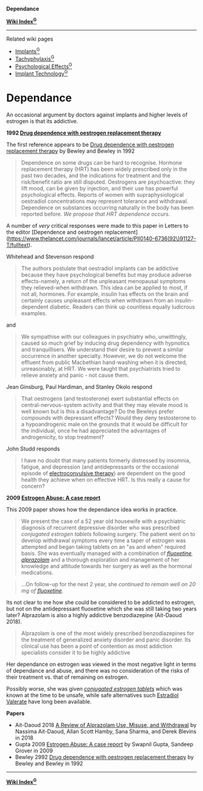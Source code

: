 **Dependance**

**[Wiki Index<sup>G</sup>](https://github.com/zp100/Transgender_Surgeries/tree/main/TransWiki/wiki/index/index.md)**

---

Related wiki pages

* [Implants<sup>G</sup>](https://github.com/zp100/Transgender_Surgeries/tree/main/TransWiki/wiki/hrt/implants/implants.md)
* [Tachyphylaxis<sup>G</sup>](https://github.com/zp100/Transgender_Surgeries/tree/main/TransWiki/wiki/hrt/tachyphylaxis/tachyphylaxis.md)
* [Psychological Effects<sup>G</sup>](https://github.com/zp100/Transgender_Surgeries/tree/main/TransWiki/wiki/hrt/psychological-effects/psychological-effects.md)
* [Implant Technology<sup>G</sup>](https://github.com/zp100/Transgender_Surgeries/tree/main/TransWiki/wiki/hrt/implant-technology/implant-technology.md)

# Dependance

An occasional argument by doctors against implants and higher levels of estrogen is that its addictive.

**1992 [Drug dependence with oestrogen replacement therapy](https://www.ncbi.nlm.nih.gov/pubmed/1346294)**

 The first reference appears to be [Drug dependence with oestrogen replacement therapy](https://www.ncbi.nlm.nih.gov/pubmed/1346294) by Bewley and Bewley in 1992

> Dependence on some drugs can be hard to recognise. Hormone replacement therapy (HRT) has been widely prescribed only in the past two decades, and the indications for treatment and the risk/benefit ratio are still disputed. Oestrogens are psychoactive: they lift mood, can be given by injection, and their use has powerful psychological effects. Reports of women with supraphysiological oestradiol concentrations may represent tolerance and withdrawal. Dependence on substances occurring
naturally in the body has been reported before. *We propose that HRT dependence occurs.*

A number of *very* critical responses were made to this paper in Letters to the editor [Dependence and oestrogen replacement](https://www.thelancet.com/journals/lancet/article/PII0140-6736(92\)91127-T/fulltext).

Whitehead and Stevenson respond

> The authors postulate that oestradiol implants can be addictive because they have psychological benefits but may produce adverse effects-namely, a return of the unpleasant menopausal symptoms they relieved-when withdrawn. This idea can be applied to most, if not all, hormones. For example, insulin has effects on the brain and certainly causes unpleasant effects when withdrawn from an insulin-dependent diabetic. Readers can think up countless equally ludicrous examples.

and

> We sympathise with our colleagues in psychiatry who, unwittingly, caused so much grief by inducing drug dependency with hypnotics and tranquillisers. We understand their desire to prevent a similar occurrence in another specialty. However, we do not welcome the effluent from public Macbethian hand-washing when it is directed, unreasonably, at HRT. We were taught that psychiatrists tried to relieve anxiety and panic - not cause them.

Jean Ginsburg, Paul Hardiman, and Stanley Okolo respond

> That oestrogens (and testosterone) exert substantial effects on central-nervous-system activity and that they may elevate mood is well known but is this a disadvantage? Do the Bewleys prefer compounds with depressant effects? Would they deny testosterone to a hypoandrogenic male on the grounds that it would be difficult
for the individual, once he had appreciated the advantages of androgenicity, to stop treatment?

John Studd responds

> I have no doubt that many patients formerly distressed by insomnia, fatigue, and depression (and antidepressants or the occasional episode of [electroconvulsive therapy](https://en.wikipedia.org/wiki/Electroconvulsive_therapy)) are dependent on the good health they achieve when on effective HRT. Is this really a cause for concern?

**2009 [Estrogen Abuse: A case report](https://www.researchgate.net/publication/265281220_Estrogen_Abuse_A_case_report)**

This 2009 paper shows how the dependance idea works in practice.

> We present the case of a 52 year old housewife with a psychiatric diagnosis of recurrent depressive disorder who was prescribed *conjugated estrogen tablets* following surgery. The patient went on to develop withdrawal symptoms every time a taper of estrogen was attempted and began taking tablets on an "as and when" required basis. She was eventually managed with a combination of *[fluoxetine](https://en.wikipedia.org/wiki/Fluoxetine), [alprazolam](https://en.wikipedia.org/wiki/Alprazolam)* and a thorough exploration and management of her knowledge and attitude towards her surgery as well as the hormonal medications.

> ...On follow-up for the next 2 year, she *continued to remain well on 20 mg of [fluoxetine](https://en.wikipedia.org/wiki/Fluoxetine)*.

Its not clear to me how she could be considered to be addicted to estrogen, but not on the antidepressant fluoxetine which she was still taking two years later? Alprazolam is also a highly addictive benzodiazepine (Ait-Daoud 2018).

> Alprazolam is one of the most widely prescribed benzodiazepines for the treatment of generalized anxiety disorder and panic disorder. Its clinical use has been a point of contention as most addiction specialists consider it to be highly addictive

Her dependance on estrogen was viewed in the most negative light in terms of dependance and abuse, and there was no consideration of the risks of their treatment vs. that of remaining on estrogen.

Possibly worse, she was given *[conjugated estrogen tablets](https://en.wikipedia.org/wiki/Conjugated_estrogens)* which was known at the time to be unsafe, while safe alternatives such [Estradiol Valerate](https://en.wikipedia.org/wiki/Estradiol_valerate) have long been available.

**Papers**

* Ait-Daoud 2018 [A Review of Alprazolam Use, Misuse, and Withdrawal](https://www.ncbi.nlm.nih.gov/pmc/articles/PMC5846112/) by Nassima Ait-Daoud, Allan Scott Hamby, Sana Sharma, and Derek Blevins in 2018
* Gupta 2009 [Estrogen Abuse: A case report](https://www.researchgate.net/publication/265281220_Estrogen_Abuse_A_case_report) by Swapnil Gupta, Sandeep Grover in 2009
* Bewley 2992 [Drug dependence with oestrogen replacement therapy](https://www.ncbi.nlm.nih.gov/pubmed/1346294) by Bewley and Bewley in 1992

---

**[Wiki Index<sup>G</sup>](https://github.com/zp100/Transgender_Surgeries/tree/main/TransWiki/wiki/index/index.md)**
